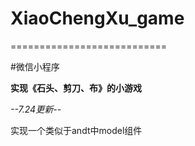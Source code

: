 # XiaoChengXu_game

===========================

#微信小程序

**实现《石头、剪刀、布》的小游戏**


*--7.24更新--*

实现一个类似于andt中model组件

